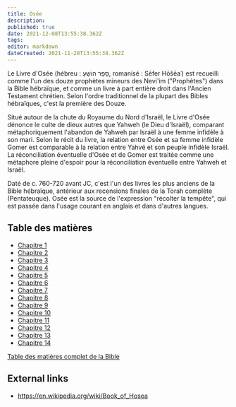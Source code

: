 ```yaml
---
title: Osée
description: 
published: true
date: 2021-12-08T13:55:38.362Z
tags: 
editor: markdown
dateCreated: 2021-11-28T13:55:38.362Z
---
```


Le Livre d'Osée (hébreu : סֵפֶר הוֹשֵׁעַ, romanisé : Sēfer Hōšēaʿ) est recueilli comme l'un des douze prophètes mineurs des Nevi'im ("Prophètes") dans la Bible hébraïque, et comme un livre à part entière droit dans l'Ancien Testament chrétien. Selon l'ordre traditionnel de la plupart des Bibles hébraïques, c'est la première des Douze.

Situé autour de la chute du Royaume du Nord d'Israël, le Livre d'Osée dénonce le culte de dieux autres que Yahweh (le Dieu d'Israël), comparant métaphoriquement l'abandon de Yahweh par Israël à une femme infidèle à son mari. Selon le récit du livre, la relation entre Osée et sa femme infidèle Gomer est comparable à la relation entre Yahvé et son peuple infidèle Israël. La réconciliation éventuelle d'Osée et de Gomer est traitée comme une métaphore pleine d'espoir pour la réconciliation éventuelle entre Yahweh et Israël. 

Daté de c. 760-720 avant JC, c'est l'un des livres les plus anciens de la Bible hébraïque, antérieur aux recensions finales de la Torah complète (Pentateuque). Osée est la source de l'expression "récolter la tempête", qui est passée dans l'usage courant en anglais et dans d'autres langues.

## Table des matières

- [Chapitre 1](/fr/Bible/Hosea/1)
- [Chapitre 2](/fr/Bible/Hosea/2)
- [Chapitre 3](/fr/Bible/Hosea/3)
- [Chapitre 4](/fr/Bible/Hosea/4)
- [Chapitre 5](/fr/Bible/Hosea/5)
- [Chapitre 6](/fr/Bible/Hosea/6)
- [Chapitre 7](/fr/Bible/Hosea/7)
- [Chapitre 8](/fr/Bible/Hosea/8)
- [Chapitre 9](/fr/Bible/Hosea/9)
- [Chapitre 10](/fr/Bible/Hosea/10)
- [Chapitre 11](/fr/Bible/Hosea/11)
- [Chapitre 12](/fr/Bible/Hosea/12)
- [Chapitre 13](/fr/Bible/Hosea/13)
- [Chapitre 14](/fr/Bible/Hosea/14)


[Table des matières complet de la Bible](/fr/index/bible)


## External links

- https://en.wikipedia.org/wiki/Book_of_Hosea